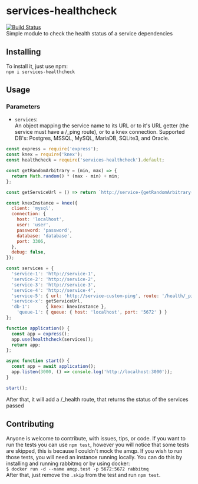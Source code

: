 # services-healthcheck  
[![Build Status](https://travis-ci.org/martini97/services-healthcheck.svg?branch=master)](https://travis-ci.org/martini97/services-healthcheck)  
Simple module to check the health status of a service dependencies

## Installing
To install it, just use npm:  
`npm i services-healthcheck`

## Usage

### Parameters
- `services`:  
  An object mapping the service name to its URL or to it's URL getter (the service must have a /_ping route), or to a knex connection.
	Supported DB's: Postgres, MSSQL, MySQL, MariaDB, SQLite3, and Oracle.

```js  
const express = require('express');
const knex = require('knex');
const healthcheck = require('services-healthcheck').default;

const getRandomArbitrary = (min, max) => {
  return Math.random() * (max - min) + min;
};

const getServiceUrl = () => return `http://service-{getRandomArbitrary(5, 10)}`;

const knexInstance = knex({
  client: 'mysql',
  connection: {
    host: 'localhost',
    user: 'user',
    password: 'password',
    database: 'database',
    port: 3306,
  },
  debug: false,
});

const services = {
  'service-1': 'http://service-1',
  'service-2': 'http://service-2',
  'service-3': 'http://service-3',
  'service-4': 'http://service-4',
  'service-5': { url: 'http://service-custom-ping', route: '/health/_ping' },
  'service-x': getServiceUrl,
  'db-1':      { knex: knexInstance },
	'queue-1': { queue: { host: 'localhost', port: '5672' } }
};

function application() {
  const app = express();
  app.use(healthcheck(services));
  return app;
};

async function start() {
  const app = await application();
  app.listen(3000, () => console.log('http://localhost:3000'));
}

start();
```

After that, it will add a /_health route, that returns the status of the services passed

## Contributing

Anyone is welcome to contribute, with issues, tips, or code.
If you want to run the tests you can use `npm test`, however you will notice that some tests are skipped,
this is because I couldn't mock the amqp. If you wish to run those tests, you will need an instance
running locally. You can do this by installing and running rabbitmq or by using docker:  
`$ docker run -d --name amqp.test -p 5672:5672 rabbitmq`  
After that, just remove the `.skip` from the test and run `npm test`.
